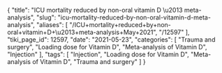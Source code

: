 {
    "title": "ICU mortality reduced by non-oral vitamin D \u2013 meta-analysis",
    "slug": "icu-mortality-reduced-by-non-oral-vitamin-d-meta-analysis",
    "aliases": [
        "/ICU+mortality+reduced+by+non-oral+vitamin+D+\u2013+meta-analysis+May+2021",
        "/12597"
    ],
    "tiki_page_id": 12597,
    "date": "2021-05-23",
    "categories": [
        "Trauma and surgery",
        "Loading dose for Vitamin D",
        "Meta-analysis of Vitamin D",
        "Injection"
    ],
    "tags": [
        "Injection",
        "Loading dose for Vitamin D",
        "Meta-analysis of Vitamin D",
        "Trauma and surgery"
    ]
}